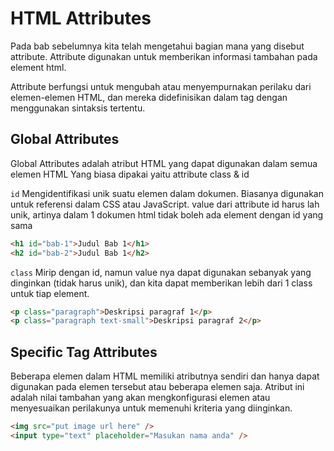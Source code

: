 # HTML Attributes

Pada bab sebelumnya kita telah mengetahui bagian mana yang disebut attribute. Attribute digunakan untuk memberikan informasi tambahan pada element html.

Attribute berfungsi untuk mengubah atau menyempurnakan perilaku dari elemen-elemen HTML, dan mereka didefinisikan dalam tag dengan menggunakan sintaksis tertentu.

## Global Attributes

Global Attributes adalah atribut HTML yang dapat digunakan dalam semua elemen HTML
Yang biasa dipakai yaitu attribute class & id

`id` Mengidentifikasi unik suatu elemen dalam dokumen. Biasanya digunakan untuk referensi dalam CSS atau JavaScript. value dari attribute id harus lah unik, artinya dalam 1 dokumen html tidak boleh ada element dengan id yang sama

```html
<h1 id="bab-1">Judul Bab 1</h1>
<h2 id="bab-2">Judul Bab 1</h2>
```

`class` Mirip dengan id, namun value nya dapat digunakan sebanyak yang dinginkan (tidak harus unik), dan kita dapat memberikan lebih dari 1 class untuk tiap element.

```html
<p class="paragraph">Deskripsi paragraf 1</p>
<p class="paragraph text-small">Deskripsi paragraf 2</p>
```

## Specific Tag Attributes

Beberapa elemen dalam HTML memiliki atributnya sendiri dan hanya dapat digunakan pada elemen tersebut atau beberapa elemen saja. Atribut ini adalah nilai tambahan yang akan mengkonfigurasi elemen atau menyesuaikan perilakunya untuk memenuhi kriteria yang diinginkan.

```html
<img src="put image url here" />
<input type="text" placeholder="Masukan nama anda" />
```
